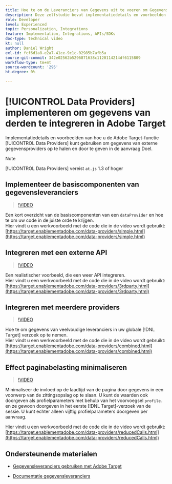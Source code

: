 ```yaml
---
title: Hoe te om de Leveranciers van Gegevens uit te voeren om Gegevens van de derde te integreren
description: Deze zelfstudie bevat implementatiedetails en voorbeelden van hoe u de functie Adobe Target-gegevensleveranciers kunt gebruiken om gegevens van externe gegevensleveranciers op te halen en door te geven in de aanvraag Doel.
role: Developer
level: Experienced
topic: Personalization, Integrations
feature: Implementation, Integrations, APIs/SDKs
doc-type: technical video
kt: null
author: Daniel Wright
exl-id: fcf6d1a8-e2a7-41ce-9c1c-02985b7afb5a
source-git-commit: 342e02562b5296871638c1120114214df6115809
workflow-type: tm+mt
source-wordcount: '295'
ht-degree: 0%

---
```


# [!UICONTROL Data Providers] implementeren om gegevens van derden te integreren in Adobe Target

Implementatiedetails en voorbeelden van hoe u de Adobe Target-functie [!UICONTROL Data Providers] kunt gebruiken om gegevens van externe gegevensproviders op te halen en door te geven in de aanvraag Doel.

>[!NOTE]
>
>[!UICONTROL Data Providers] vereist  `at.js` 1.3 of hoger

## Implementeer de basiscomponenten van gegevensleveranciers

>[!VIDEO](https://video.tv.adobe.com/v/22348/?quality=12)

Een kort overzicht van de basiscomponenten van een `dataProvider` en hoe te om uw code in de juiste orde te krijgen.\
Hier vindt u een werkvoorbeeld met de code die in de video wordt gebruikt:
[https://target.enablementadobe.com/data-providers/simple.html](https://target.enablementadobe.com/data-providers/simple.html)

## Integreren met een externe API

>[!VIDEO](https://video.tv.adobe.com/v/22345/)

Een realistischer voorbeeld, die een weer API integreren.\
Hier vindt u een werkvoorbeeld met de code die in de video wordt gebruikt:
[https://target.enablementadobe.com/data-providers/3rdparty.html](https://target.enablementadobe.com/data-providers/3rdparty.html)

## Integreren met meerdere providers

>[!VIDEO](https://video.tv.adobe.com/v/22346/)

Hoe te om gegevens van veelvoudige leveranciers in uw globale [!DNL Target] verzoek op te nemen.\
Hier vindt u een werkvoorbeeld met de code die in de video wordt gebruikt:
[https://target.enablementadobe.com/data-providers/combined.html](https://target.enablementadobe.com/data-providers/combined.html)

## Effect paginabelasting minimaliseren

>[!VIDEO](https://video.tv.adobe.com/v/22347/)

Minimaliseer de invloed op de laadtijd van de pagina door gegevens in een voorwerp van de zittingsopslag op te slaan. U kunt de waarden ook doorgeven als profielparameters met behulp van het voorvoegsel `profile.` en ze gewoon doorgeven in het eerste [!DNL Target]-verzoek van de sessie. U kunt echter alleen vijftig profielparameters doorgeven per aanvraag.

Hier vindt u een werkvoorbeeld met de code die in de video wordt gebruikt: [https://target.enablementadobe.com/data-providers/reducedCalls.html](https://target.enablementadobe.com/data-providers/reducedCalls.html)

## Ondersteunende materialen

* [Gegevensleveranciers gebruiken met Adobe Target](use-data-providers-to-integrate-third-party-data.md)

* [Documentatie gegevensleveranciers](https://experienceleague.adobe.com/docs/target/using/implement-target/client-side/at-js-implementation/functions-overview/targetgobalsettings.html?lang=en#data-providers)

